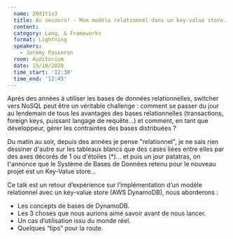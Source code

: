 ```yaml
---
  name: 20d1t1s3
  title: Au secours! - Mon modèle relationnel dans un key-value store. 
  content:
  category: Lang. & Frameworks
  format: Lightning
  speakers: 
    - Jeremy Passeron
  room: Auditorium
  date: 15/10/2020
  time_start: '12:30'
  time_end: '12:45'
---
```

Après des années à utiliser les bases de données relationnelles, switcher vers NoSQL peut être un véritable challenge : comment se passer du jour au lendemain de tous les avantages des bases relationnelles (transactions, foreign keys, puissant langage de requête…) et comment, en tant que développeur, gérer les contraintes des bases distribuées ?

Du matin au soir, depuis des années je pense "relationnel", je ne sais rien dessiner d'autre sur les tableaux blancs que des cases liées entre elles par des axes décorés de 1 ou d'étoiles (*)... et puis un jour patatras, on t'annonce que le Système de Bases de Données retenu pour le nouveau projet est un Key-Value store...

Ce talk est un retour d’expérience sur l’implémentation d’un modèle relationnel avec un key-value store (AWS DynamoDB), nous aborderons :
- Les concepts de bases de DynamoDB.
- Les 3 choses que nous aurions aimé savoir avant de nous lancer.
- Un cas d’utilisation issu du monde réel.
- Quelques “tips” pour la route.

